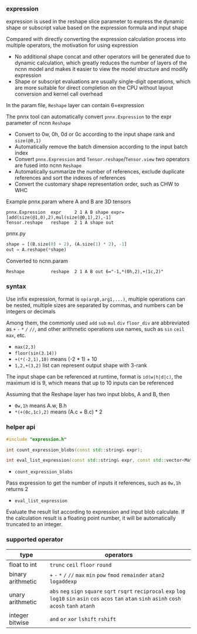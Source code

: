 ### expression

expression is used in the reshape slice parameter to express the dynamic shape or subscript value based on the expression formula and input shape

Compared with directly converting the expression calculation process into multiple operators, the motivation for using expression
* No additional shape concat and other operators will be generated due to dynamic calculation, which greatly reduces the number of layers of the ncnn model and makes it easier to view the model structure and modify expression
* Shape or subscript evaluations are usually single-digit operations, which are more suitable for direct completion on the CPU without layout conversion and kernel call overhead

In the param file, `Reshape` layer can contain 6=expression

The pnnx tool can automatically convert `pnnx.Expression` to the expr parameter of ncnn `Reshape`

* Convert to 0w, 0h, 0d or 0c according to the input shape rank and `size(@0,1)`
* Automatically remove the batch dimension according to the input batch index
* Convert `pnnx.Expression` and `Tensor.reshape`/`Tensor.view` two operators are fused into ncnn `Reshape`
* Automatically summarize the number of references, exclude duplicate references and sort the indexes of references
* Convert the customary shape representation order, such as CHW to WHC

Example pnnx.param where A and B are 3D tensors
```
pnnx.Expression  expr     2 1 A B shape expr=[add(size(@1,0),2),mul(size(@0,1),2),-1]
Tensor.reshape   reshape  2 1 A shape out
```

pnnx.py
```python
shape = [(B.size(0) + 2), (A.size(1) * 2), -1]
out = A.reshape(*shape)
```

Converted to ncnn.param
```
Reshape          reshape  2 1 A B out 6="-1,*(0h,2),+(1c,2)"
```

### syntax

Use infix expression, format is `op(arg0,arg1,...)`, multiple operations can be nested, multiple sizes are separated by commas, and numbers can be integers or decimals

Among them, the commonly used `add` `sub` `mul` `div` `floor_div` are abbreviated as `+` `-` `*` `/` `//`, and other arithmetic operations use names, such as `sin` `ceil` `max`, etc.

* `max(2,3)`
* `floor(sin(3.14))`
* `+(*(-2,1),10)` means (-2 * 1) + 10
* `1,2,+(3,2)` list can represent output shape with 3-rank

The input shape can be referenced at runtime, format is `id(w|h|d|c)`, the maximum id is 9, which means that up to 10 inputs can be referenced

Assuming that the Reshape layer has two input blobs, A and B, then

* `0w,1h` means A.w, B.h
* `*(+(0c,1c),2)` means (A.c + B.c) * 2

### helper api

```cpp
#include "expression.h"

int count_expression_blobs(const std::string& expr);

int eval_list_expression(const std::string& expr, const std::vector<Mat>& blobs, std::vector<int>& outlist);
```

* `count_expression_blobs`

Pass expression to get the number of inputs it references, such as `0w,1h` returns 2

* `eval_list_expression`

Evaluate the result list according to expression and input blob calculate. If the calculation result is a floating point number, it will be automatically truncated to an integer.

### supported operator

|type|operators|
|---|---|
|float to int|`trunc` `ceil` `floor` `round`|
|binary arithmetic|`+` `-` `*` `/` `//` `max` `min` `pow` `fmod` `remainder` `atan2` `logaddexp`|
|unary arithmetic|`abs` `neg` `sign` `square` `sqrt` `rsqrt` `reciprocal` `exp` `log` `log10` `sin` `asin` `cos` `acos` `tan` `atan` `sinh` `asinh` `cosh` `acosh` `tanh` `atanh`|
|integer bitwise|`and` `or` `xor` `lshift` `rshift`|
